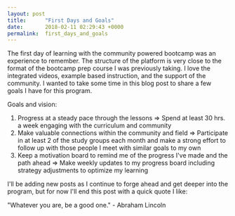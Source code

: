 ```yaml
---
layout: post
title:      "First Days and Goals"
date:       2018-02-11 02:29:43 +0000
permalink:  first_days_and_goals
---
```



The first day of learning with the community powered bootcamp was an experience to remember. The structure of the platform is very close to the format of the bootcamp prep course I was previously taking. I love the integrated videos, example based instruction, and the support of the community. I wanted to take some time in this blog post to share a few goals I have for this program. 

Goals and vision:

1) Progress at a steady pace through the lessons => Spend at least 30 hrs. a week engaging with the curriculum and community
2) Make valuable connections within the community and field => Participate in at least 2 of the study groups each month and make a strong effort to follow up with those people I meet with similar goals to my own
3) Keep a motivation board to remind me of the progress I've made and the path ahead => Make weekly updates to my progress board including strategy adjustments to optimize my learning


I'll be adding new posts as I continue to forge ahead and get deeper into the program, but for now I'll end this post with a quick quote I like:

"Whatever you are, be a good one." - Abraham Lincoln




